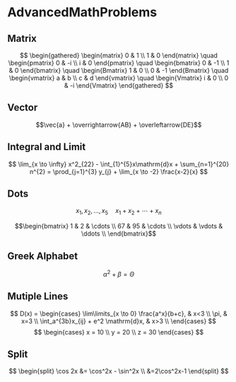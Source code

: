 # AdvancedMathProblems
## Matrix
$$
\begin{gathered}
  \begin{matrix} 
    0 & 1 \\ 
    1 & 0 
  \end{matrix}
  \quad
  \begin{pmatrix} 
    0 & -i \\ 
    i & 0 
  \end{pmatrix}
  \quad
  \begin{bmatrix} 
    0 & -1 \\ 
    1 & 0 
   \end{bmatrix}
  \quad
  \begin{Bmatrix} 
    1 & 0 \\ 
    0 & -1 
  \end{Bmatrix}
  \quad
  \begin{vmatrix} 
    a & b \\ 
    c & d 
  \end{vmatrix}
  \quad
  \begin{Vmatrix} 
    i & 0 \\ 
    0 & -i 
  \end{Vmatrix}
\end{gathered}
$$

## Vector
$$\vec{a} + \overrightarrow{AB} + \overleftarrow{DE}$$

## Integral and Limit
$$  \lim_{x \to \infty} x^2_{22} - \int_{1}^{5}x\mathrm{d}x + \sum_{n=1}^{20} n^{2} = \prod_{j=1}^{3} y_{j}  + \lim_{x \to -2} \frac{x-2}{x} $$

## Dots
$$ x_{1},x_{2},\ldots,x_{5}  \quad x_{1} + x_{2} + \cdots + x_{n} $$

$$\begin{bmatrix}
    1 & 2 & \cdots \\
    67 & 95 & \cdots \\
    \vdots  & \vdots & \ddots \\
\end{bmatrix}$$

## Greek Alphabet
$$ \alpha^{2} + \beta = \Theta  $$

## Mutiple Lines
$$
D(x) = \begin{cases}
    \lim\limits_{x \to 0} \frac{a^x}{b+c}, & x<3 \\
    \pi, & x=3 \\
    \int_a^{3b}x_{ij} + e^2 \mathrm{d}x, & x>3 \\
\end{cases}
$$
$$
\begin{cases}
 x = 10 \\
 y = 20 \\
 z = 30 
\end{cases}
$$

## Split
$$
\begin{split}
\cos 2x &= \cos^2x - \sin^2x \\
    &=2\cos^2x-1
\end{split}
$$


